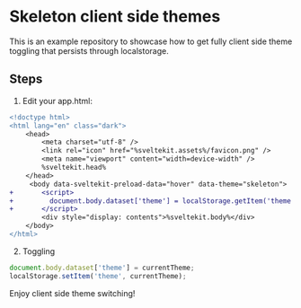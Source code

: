 # Skeleton client side themes

This is an example repository to showcase how to get fully client side theme toggling that persists through localstorage.

## Steps

1. Edit your app.html:

```diff
<!doctype html>
<html lang="en" class="dark">
	<head>
		<meta charset="utf-8" />
		<link rel="icon" href="%sveltekit.assets%/favicon.png" />
		<meta name="viewport" content="width=device-width" />
		%sveltekit.head%
	</head>
     <body data-sveltekit-preload-data="hover" data-theme="skeleton">
+       <script>
+         document.body.dataset['theme'] = localStorage.getItem('theme') ?? 'skeleton';
+       </script>
        <div style="display: contents">%sveltekit.body%</div>
	</body>
</html>
```

2. Toggling

```js
document.body.dataset['theme'] = currentTheme;
localStorage.setItem('theme', currentTheme);
```

Enjoy client side theme switching!
